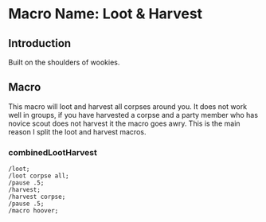# Macro Name: Loot & Harvest

## Introduction
Built on the shoulders of wookies. 

## Macro
This macro will loot and harvest all corpses around you. It does not work well in groups, if you have harvested a corpse and a party member who has novice scout does not harvest it the macro goes awry. This is the main reason I split the loot and harvest macros. 

### combinedLootHarvest

```
/loot; 
/loot corpse all;
/pause .5;
/harvest;
/harvest corpse;
/pause .5;
/macro hoover;
```
